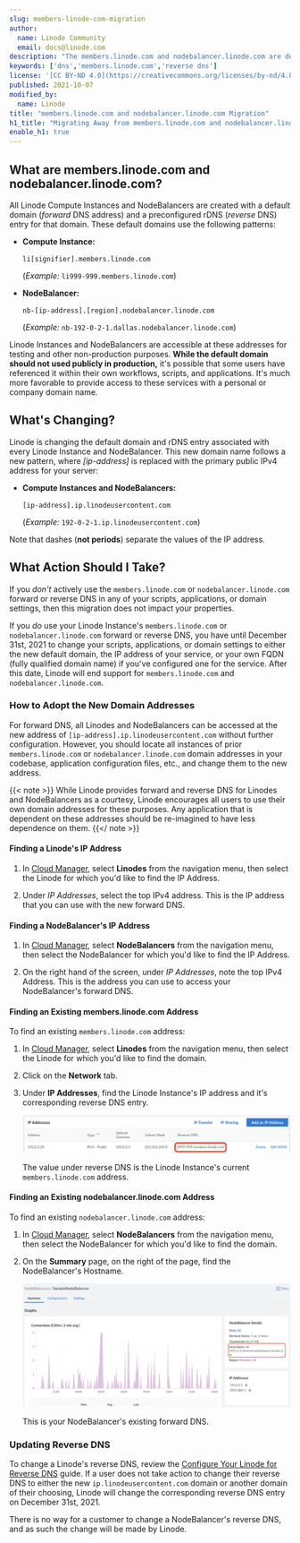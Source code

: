 ```yaml
---
slug: members-linode-com-migration
author:
  name: Linode Community
  email: docs@linode.com
description: "The members.linode.com and nodebalancer.linode.com are deprecated. Follow the steps in this guide to use the new domain for forward and reverse DNS."
keywords: ['dns','members.linode.com','reverse dns']
license: '[CC BY-ND 4.0](https://creativecommons.org/licenses/by-nd/4.0)'
published: 2021-10-07
modified_by:
  name: Linode
title: "members.linode.com and nodebalancer.linode.com Migration"
h1_title: "Migrating Away from members.linode.com and nodebalancer.linode.com"
enable_h1: true
---
```


## What are members.linode.com and nodebalancer.linode.com?

All Linode Compute Instances and NodeBalancers are created with a default domain (*forward* DNS address) and a preconfigured rDNS (*reverse* DNS) entry for that domain. These default domains use the following patterns:

-   **Compute Instance:**

        li[signifier].members.linode.com

    (*Example:* `li999-999.members.linode.com`)

-   **NodeBalancer:**

        nb-[ip-address].[region].nodebalancer.linode.com

    (*Example:* `nb-192-0-2-1.dallas.nodebalancer.linode.com`)

Linode Instances and NodeBalancers are accessible at these addresses for testing and other non-production purposes. **While the default domain should not used publicly in production,** it's possible that some users have referenced it within their own workflows, scripts, and applications. It's much more favorable to provide access to these services with a personal or company domain name.

## What's Changing?

Linode is changing the default domain and rDNS entry associated with every Linode Instance and NodeBalancer. This new domain name follows a new pattern, where *[ip-address]* is replaced with the primary public IPv4 address for your server:

-   **Compute Instances and NodeBalancers:**

        [ip-address].ip.linodeusercontent.com

    (*Example:* `192-0-2-1.ip.linodeusercontent.com`)

Note that dashes (**not periods**) separate the values of the IP address.

## What Action Should I Take?

If you *don't* actively use the `members.linode.com` or `nodebalancer.linode.com` forward or reverse DNS in any of your scripts, applications, or domain settings, then this migration does not impact your properties.

If you *do* use your Linode Instance's `members.linode.com` or `nodebalancer.linode.com` forward or reverse DNS, you have until December 31st, 2021 to change your scripts, applications, or domain settings to either the new default domain, the IP address of your service, or your own FQDN (fully qualified domain name) if you've configured one for the service. After this date, Linode will end support for `members.linode.com` and `nodebalancer.linode.com`.

### How to Adopt the New Domain Addresses

For forward DNS, all Linodes and NodeBalancers can be accessed at the new address of `[ip-address].ip.linodeusercontent.com` without further configuration. However, you should locate all instances of prior `members.linode.com` or `nodebalancer.linode.com` domain addresses in your codebase, application configuration files, etc., and change them to the new address.

{{< note >}}
While Linode provides forward and reverse DNS for Linodes and NodeBalancers as a courtesy, Linode encourages all users to use their own domain addresses for these purposes. Any application that is dependent on these addresses should be re-imagined to have less dependence on them.
{{</ note >}}

#### Finding a Linode's IP Address

1. In [Cloud Manager](https://cloud.linode.com), select **Linodes** from the navigation menu, then select the Linode for which you'd like to find the IP Address.

1. Under *IP Addresses*, select the top IPv4 address. This is the IP address that you can use with the new forward DNS.

#### Finding a NodeBalancer's IP Address

1. In [Cloud Manager](https://cloud.linode.com), select **NodeBalancers** from the navigation menu, then select the NodeBalancer for which you'd like to find the IP Address.

1. On the right hand of the screen, under *IP Addresses*, note the top IPv4 Address. This is the address you can use to access your NodeBalancer's forward DNS.

#### Finding an Existing members.linode.com Address

To find an existing `members.linode.com` address:

1. In [Cloud Manager](https://cloud.linode.com), select **Linodes** from the navigation menu, then select the Linode for which you'd like to find the domain.

1. Click on the **Network** tab.

1. Under **IP Addresses**, find the Linode Instance's IP address and it's corresponding reverse DNS entry.

    !["A Linode Instance's Network page displays the Linode's reverse DNS"](locate-rdns-linode.png)

    The value under reverse DNS is the Linode Instance's current `members.linode.com` address.

#### Finding an Existing nodebalancer.linode.com Address

To find an existing `nodebalancer.linode.com` address:

1. In [Cloud Manager](https://cloud.linode.com), select **NodeBalancers** from the navigation menu, then select the NodeBalancer for which you'd like to find the domain.

1. On the **Summary** page, on the right of the page, find the NodeBalancer's Hostname.

    !["A NodeBalancer's forward DNS is available on a NodeBalancer's summary page"](locate-domain-nodebalancer.png)

    This is your NodeBalancer's existing forward DNS.

### Updating Reverse DNS

To change a Linode's reverse DNS, review the [Configure Your Linode for Reverse DNS](https://www.linode.com/docs/guides/configure-your-linode-for-reverse-dns/) guide. If a user does not take action to change their reverse DNS to either the new `ip.linodeusercontent.com` domain or another domain of their choosing, Linode will change the corresponding reverse DNS entry on December 31st, 2021.

There is no way for a customer to change a NodeBalancer's reverse DNS, and as such the change will be made by Linode.
